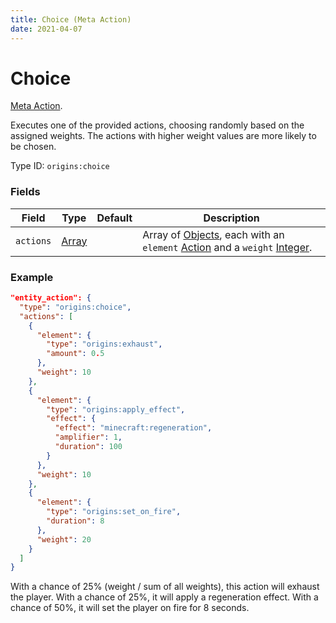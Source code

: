 ```yaml
---
title: Choice (Meta Action)
date: 2021-04-07
---
```

# Choice

[Meta Action](../meta_actions.md).

Executes one of the provided actions, choosing randomly based on the assigned weights. The actions with higher weight values are more likely to be chosen.

Type ID: `origins:choice`

### Fields

Field  | Type | Default | Description
-------|------|---------|-------------
`actions` | [Array](../data_types/array.md) | | Array of [Objects](../data_types/object.md), each with an `element` [Action](../actions.md) and a `weight` [Integer](../data_types/integer.md).

### Example

```json
"entity_action": {
  "type": "origins:choice",
  "actions": [
    {
      "element": {
        "type": "origins:exhaust",
        "amount": 0.5
      },
      "weight": 10
    },
    {
      "element": {    
        "type": "origins:apply_effect",
        "effect": {
          "effect": "minecraft:regeneration",
          "amplifier": 1,
          "duration": 100
        }
      },
      "weight": 10
    },
    {
      "element": {
        "type": "origins:set_on_fire",
        "duration": 8
      },
      "weight": 20
    }
  ]
}
```

With a chance of 25% (weight / sum of all weights), this action will exhaust the player. With a chance of 25%, it will apply a regeneration effect. With a chance of 50%, it will set the player on fire for 8 seconds.
